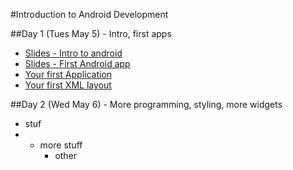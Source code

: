 #Introduction to Android Development

##Day 1 (Tues May 5) - Intro, first apps
* [Slides - Intro to android](https://docs.google.com/presentation/d/1jjGpr9BX2Y6Xse3dS_HQDx2VjmalNFakhFxuygCykR8/edit?usp=sharing)
* [Slides - First Android app](https://docs.google.com/presentation/d/1Ua7GgsB3ic8D3G-Nu6ZsKP_W_y_HL-kLmp4ENRqT5nc/edit?usp=sharing)
* [Your first Application](firstApp.md)
* [Your first XML layout](firstAppXml.md)

##Day 2 (Wed May 6) - More programming, styling, more widgets
* stuf
* * more stuff
	* other
